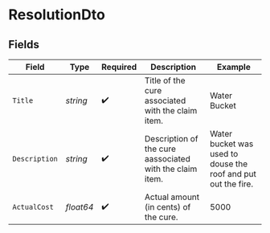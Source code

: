 # ResolutionDto


## Fields

| Field                                                         | Type                                                          | Required                                                      | Description                                                   | Example                                                       |
| ------------------------------------------------------------- | ------------------------------------------------------------- | ------------------------------------------------------------- | ------------------------------------------------------------- | ------------------------------------------------------------- |
| `Title`                                                       | *string*                                                      | :heavy_check_mark:                                            | Title of the cure associated with the claim item.             | Water Bucket                                                  |
| `Description`                                                 | *string*                                                      | :heavy_check_mark:                                            | Description of the cure aassociated with the claim item.      | Water bucket was used to douse the roof and put out the fire. |
| `ActualCost`                                                  | *float64*                                                     | :heavy_check_mark:                                            | Actual amount (in cents) of the cure.                         | 5000                                                          |